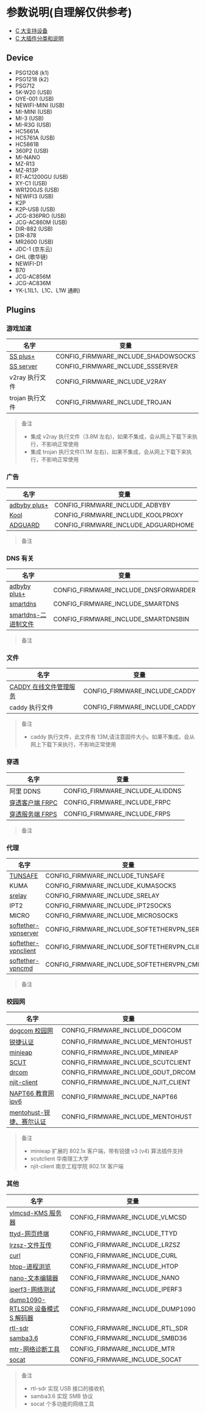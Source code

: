 # 参数说明(自理解仅供参考)

- [C 大支持设备](#Device)
- [C 大插件分类和说明](#Plugins)

## Device

- PSG1208 (k1)
- PSG1218 (k2)
- PSG712
- 5K-W20 (USB)
- OYE-001 (USB)
- NEWIFI-MINI (USB)
- MI-MINI (USB)
- MI-3 (USB)
- MI-R3G (USB)
- HC5661A
- HC5761A (USB)
- HC5861B
- 360P2 (USB)
- MI-NANO
- MZ-R13
- MZ-R13P
- RT-AC1200GU (USB)
- XY-C1 (USB)
- WR1200JS (USB)
- NEWIFI3 (USB)
- K2P
- K2P-USB (USB)
- JCG-836PRO (USB)
- JCG-AC860M (USB)
- DIR-882 (USB)
- DIR-878
- MR2600 (USB)
- JDC-1 (京东云)
- GHL (歌华链)
- NEWIFI-D1
- B70
- JCG-AC856M
- JCG-AC836M
- YK-L1(L1、L1C、L1W 通刷)

## Plugins

### 游戏加速

| 名字              | 变量                                |
| ---------------- | ----------------------------------- |
| [SS plus+][ss+]  | CONFIG_FIRMWARE_INCLUDE_SHADOWSOCKS |
| [SS server][sss] | CONFIG_FIRMWARE_INCLUDE_SSSERVER    |
| v2ray 执行文件    | CONFIG_FIRMWARE_INCLUDE_V2RAY       |
| trojan 执行文件   | CONFIG_FIRMWARE_INCLUDE_TROJAN      |

[ss+]: https://github.com/coolsnowwolf/lede
[sss]: https://github.com/shadowsocks/shadowsocks-libev

> 备注
>
> - 集成 v2ray 执行文件（3.8M 左右)，如果不集成，会从网上下载下来执行，不影响正常使用
> - 集成 trojan 执行文件(1.1M 左右)，如果不集成，会从网上下载下来执行，不影响正常使用

### 广告

| 名字                 | 变量                                |
| ------------------- | ----------------------------------- |
| [adbyby plus+][adb] | CONFIG_FIRMWARE_INCLUDE_ADBYBY      |
| [Kool][kp]          | CONFIG_FIRMWARE_INCLUDE_KOOLPROXY   |
| [ADGUARD][adg]      | CONFIG_FIRMWARE_INCLUDE_ADGUARDHOME |

[adb]: https://github.com/coolsnowwolf/lede
[kp]: http://koolshare.cn/thread-64086-1-1.html
[adg]: https://github.com/coolsnowwolf/lede

> 备注

### DNS 有关

| 名字                        | 变量                                 |
| -------------------------- | ------------------------------------ |
| [adbyby plus+][adb]        | CONFIG_FIRMWARE_INCLUDE_DNSFORWARDER |
| [smartdns][kp]             | CONFIG_FIRMWARE_INCLUDE_SMARTDNS     |
| [smartdns-二进制文件][adg]   | CONFIG_FIRMWARE_INCLUDE_SMARTDNSBIN  |

> 备注

### 文件

| 名字                            | 变量                          |
| -------------------------------| ----------------------------- |
| [CADDY 在线文件管理服务][caddy]   | CONFIG_FIRMWARE_INCLUDE_CADDY |
| caddy 执行文件                   | CONFIG_FIRMWARE_INCLUDE_CADDY |

[caddy]: https://github.com/hacdias/filebrowser

> 备注
>
> - caddy 执行文件，此文件有 13M,请注意固件大小。如果不集成，会从网上下载下来执行，不影响正常使用

### 穿透

| 名字                  | 变量                             |
| --------------------- | ------------------------------- |
| 阿里 DDNS             | CONFIG_FIRMWARE_INCLUDE_ALIDDNS |
| [穿透客户端 FRPC][fr]  | CONFIG_FIRMWARE_INCLUDE_FRPC    |
| [穿透服务端 FRPS][fr]  | CONFIG_FIRMWARE_INCLUDE_FRPS    |

[fr]: https://github.com/fatedier/frp

> 备注

### 代理

| 名字                        | 变量                                        |
| -------------------------- | ------------------------------------------- |
| [TUNSAFE][tunsafe]         | CONFIG_FIRMWARE_INCLUDE_TUNSAFE             |
| KUMA                       | CONFIG_FIRMWARE_INCLUDE_KUMASOCKS           |
| [srelay][srelay]           | CONFIG_FIRMWARE_INCLUDE_SRELAY              |
| IPT2                       | CONFIG_FIRMWARE_INCLUDE_IPT2SOCKS           |
| MICRO                      | CONFIG_FIRMWARE_INCLUDE_MICROSOCKS          |
| [softether-vpnserver][sevpn] | CONFIG_FIRMWARE_INCLUDE_SOFTETHERVPN_SERVER |
| [softether-vpnclient][sevpn] | CONFIG_FIRMWARE_INCLUDE_SOFTETHERVPN_CLIENT |
| [softether-vpncmd][sevpn]    | CONFIG_FIRMWARE_INCLUDE_SOFTETHERVPN_CMD    |

[tunsafe]: https://github.com/TunSafe/TunSafe
[srelay]: https://socks-relay.sourceforge.io/
[sevpn]: https://github.com/SoftEtherVPN/SoftEtherVPN_Stable

> 备注

### 校园网

| 名字                                  | 变量                                 |
| ------------------------------------- | ----------------------------------- |
| [dogcom 校园网][dogcom]                | CONFIG_FIRMWARE_INCLUDE_DOGCOM      |
| [锐捷认证][tunsafe]                    | CONFIG_FIRMWARE_INCLUDE_MENTOHUST   |
| [minieap][minieap]                    | CONFIG_FIRMWARE_INCLUDE_MINIEAP     |
| [SCUT][scutclient]                    | CONFIG_FIRMWARE_INCLUDE_SCUTCLIENT  |
| [drcom][drcom]                        | CONFIG_FIRMWARE_INCLUDE_GDUT_DRCOM  |
| [njit-client][njit-client]            | CONFIG_FIRMWARE_INCLUDE_NJIT_CLIENT |
| [NAPT66 教育网 ipv6][napt66]           | CONFIG_FIRMWARE_INCLUDE_NAPT66      |
| [mentohust-锐捷、赛尔认证][mentohust]   | CONFIG_FIRMWARE_INCLUDE_MENTOHUST   |

[minieap]: https://github.com/hanwckf/minieap
[dogcom]: https://github.com/hanwckf/dogcom
[drcom]: https://github.com/chenhaowen01/gdut-drcom
[scutclient]: https://github.com/hanwckf/scutclient
[njit-client]: https://github.com/hanwckf/njit8021xclient
[napt66]: https://github.com/mzweilin/napt66
[mentohust]: https://github.com/hanwckf/mentohust-1

> 备注
>
> - minieap 扩展的 802.1x 客户端，带有锐捷 v3 (v4) 算法插件支持
> - scutclient 华南理工大学
> - njit-client 南京工程学院 802.1X 客户端

### 其他

| 名字                                           | 变量                             |
| --------------------------------------------- | -------------------------------- |
| [vlmcsd-KMS 服务器][vlmc]                            | CONFIG_FIRMWARE_INCLUDE_VLMCSD   |
| [ttyd-网页终端][ttyd]                          | CONFIG_FIRMWARE_INCLUDE_TTYD     |
| [lrzsz-文件互传][lrzse]                        | CONFIG_FIRMWARE_INCLUDE_LRZSZ    |
| [curl][curl]                                  | CONFIG_FIRMWARE_INCLUDE_CURL     |
| [htop-进程浏览][htop]                          | CONFIG_FIRMWARE_INCLUDE_HTOP     |
| [nano-文本编辑器][nano]                        | CONFIG_FIRMWARE_INCLUDE_NANO     |
| [iperf3-网络测试][ipres3]                      | CONFIG_FIRMWARE_INCLUDE_IPERF3   |
| [dump1090-RTLSDR 设备模式 S 解码器][dump1090]   | CONFIG_FIRMWARE_INCLUDE_DUMP1090 |
| [rtl-sdr][rtl-sdr]                            | CONFIG_FIRMWARE_INCLUDE_RTL_SDR  |
| [samba3.6][samba3.6]                          | CONFIG_FIRMWARE_INCLUDE_SMBD36   |
| [mtr-网络诊断工具][mtr]                         | CONFIG_FIRMWARE_INCLUDE_MTR      |
| [socat][socat]                                | CONFIG_FIRMWARE_INCLUDE_SOCAT    |

[curl]: https://github.com/curl/curl
[vlmc]: https://github.com/hanwckf/vlmcsd
[ttyd]: https://github.com/tsl0922/ttyd
[lrzse]: https://ohse.de/uwe/software/lrzsz.html
[htop]: https://hisham.hm/htop/releases/
[nano]: https://www.nano-editor.org/dist/
[ipres3]: https://github.com/esnet/iperf
[dump1090]: https://github.com/hanwckf/dump1090
[rtl-sdr]: https://github.com/osmocom/rtl-sdr
[samba3.6]: https://gitlab.com/padavan-ng/padavan-ng/tree/master/trunk/user/samba36
[rtl-sdr]: https://github.com/osmocom/rtl-sdr
[mtr]: https://github.com/traviscross/mtr
[socat]: http://www.dest-unreach.org/socat

> 备注
>
> - rtl-sdr 实现 USB 接口的接收机
> - samba3.6 实现 SMB 协议
> - socat 个多功能的网络工具
